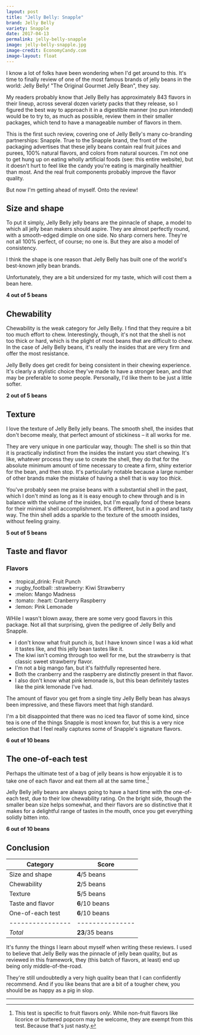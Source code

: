 ```yaml
---
layout: post
title: "Jelly Belly: Snapple"
brand: Jelly Belly
variety: Snapple
date: 2017-04-13
permalink: jelly-belly-snapple
image: jelly-belly-snapple.jpg
image-credit: EconomyCandy.com
image-layout: float
---
```


I know a lot of folks have been wondering when I'd get around to this.
It's time to finally review of one of the most famous brands of jelly beans
in the world: Jelly Belly! "The Original Gourmet Jelly Bean", they say.

My readers probably know that Jelly Belly has approximately 843 flavors
in their lineup, across several dozen variety packs that they release,
so I figured the best way to approach it in a digestible manner
(no pun intended) would be to try to, as much as possible,
review them in their smaller packages,
which tend to have a manageable number of flavors in them.

This is the first such review, covering one of Jelly Belly's many
co-branding partnerships: Snapple.
True to the Snapple brand, the front of the packaging advertises that
these jelly beans contain real fruit juices and purees,
100% natural flavors, and colors from natural sources.
I'm not one to get hung up on eating wholly artificial foods
(see: this entire website), but it doesn't hurt to feel like
the candy you're eating is marginally healthier than most.
And the real fruit components probably improve the flavor quality.

But now I'm getting ahead of myself. Onto the review!


## Size and shape

To put it simply, Jelly Belly jelly beans are the pinnacle of shape,
a model to which all jelly bean makers should aspire.
They are almost perfectly round, with a smooth-edged dimple on one side.
No sharp corners here. They're not all 100% perfect, of course; no one is.
But they are also a model of consistency.

I think the shape is one reason that Jelly Belly has built
one of the world's best-known jelly bean brands.

Unfortunately, they are a bit undersized for my taste,
which will cost them a bean here.

**4 out of 5 beans**


## Chewability

Chewability is the weak category for Jelly Belly.
I find that they require a bit too much effort to chew.
Interestingly, though, it's not that the shell is not too thick or hard,
which is the plight of most beans that are difficult to chew.
In the case of Jelly Belly beans, it's really the insides
that are very firm and offer the most resistance.

Jelly Belly does get credit for being consistent in their chewing experience.
It's clearly a stylistic choice they've made to have a stronger bean,
and that may be preferable to some people.
Personally, I'd like them to be just a little softer.

**2 out of 5 beans**


## Texture

I love the texture of Jelly Belly jelly beans.
The smooth shell, the insides that don't become mealy,
that perfect amount of stickiness – it all works for me.

They are very unique in one particular way, though:
The shell is so thin that it is practically indistinct from the insides
the instant you start chewing.
It's like, whatever process they use to create the shell,
they do that for the absolute minimum amount of time necessary to create
a firm, shiny exterior for the bean, and then stop.
It's particularly notable because a large number of other brands
make the mistake of having a shell that is way too _thick_.

You've probably seen me praise beans with a substantial shell in the past,
which I don't mind as long as it is easy enough to chew through
and is in balance with the volume of the insides,
but I'm equally fond of these beans for their minimal shell accomplishment.
It's different, but in a good and tasty way.
The thin shell adds a sparkle to the texture of the smooth insides,
without feeling grainy.

**5 out of 5 beans**


## Taste and flavor

<div class="inset">
    <h3>Flavors</h3>
    <ul class="emoji-list">
        <li>:tropical_drink: Fruit Punch</li>
        <li>:rugby_football: :strawberry: Kiwi Strawberry</li>
        <li>:melon: Mango Madness</li>
        <li>:tomato: :heart: Cranberry Raspberry</li>
        <li>:lemon: Pink Lemonade</li>
    </ul>
</div>

WHile I wasn't blown away, there are some very good flavors in this package.
Not all that surprising, given the pedigree of Jelly Belly and Snapple.

- I don't know what fruit punch _is_, but I have known since I was a kid
  what it tastes like, and this jelly bean tastes like it.
- The kiwi isn't coming through too well for me, but the strawberry
  is that classic sweet strawberry flavor.
- I'm not a big mango fan, but it's faithfully represented here.
- Both the cranberry and the raspberry are distinctly present in that flavor.
- I also don't know what pink lemonade is, but this bean definitely
  tastes like the pink lemonade I've had.

The amount of flavor you get from a single tiny Jelly Belly bean
has always been impressive, and these flavors meet that high standard.

I'm a bit disappointed that there was no iced tea flavor of some kind,
since tea is one of the things Snapple is most known for,
but this is a very nice selection that I feel really captures
some of Snapple's signature flavors.

**6 out of 10 beans**


## The one-of-each test

Perhaps the ultimate test of a bag of jelly beans is how enjoyable it is
to take one of each flavor and eat them all at the same time.[^1]

Jelly Belly jelly beans are always going to have a hard time with the
one-of-each test, due to their low chewability rating.
On the bright side, though the smaller bean size helps somewhat,
and their flavors are so distinctive that it makes for a delightful
range of tastes in the mouth, once you get everything solidly bitten into.

**6 out of 10 beans**


## Conclusion

Category         | Score
---------------- | ---------------
Size and shape   | **4**/5 beans
Chewability      | **2**/5 beans
Texture          | **5**/5 beans
Taste and flavor | **6**/10 beans
One-of-each test | **6**/10 beans
---------------- | ---------------
_Total_          | **23**/35 beans

It's funny the things I learn about myself when writing these reviews.
I used to believe that Jelly Belly was the pinnacle of jelly bean quality,
but as reviewed in this framework, they (this batch of flavors, at least)
end up being only middle-of-the-road.

They're still undoubtedly a very high quality bean that
I can confidently recommend. And if you like beans that are
a bit of a tougher chew, you should be as happy as a pig in slop.


---

[^1]: This test is specific to fruit flavors _only_. While non-fruit flavors like licorice or buttered popcorn may be welcome, they are exempt from this test. Because that's just nasty.
